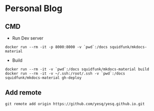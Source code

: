 # Personal Blog

## CMD

- Run Dev server 
```shell
docker run --rm -it -p 8000:8000 -v `pwd`:/docs squidfunk/mkdocs-material
```

- Build
```shell
docker run --rm -it -v `pwd`:/docs squidfunk/mkdocs-material build
docker run --rm -it -v ~/.ssh:/root/.ssh -v `pwd`:/docs squidfunk/mkdocs-material gh-deploy

```

## Add remote

`git remote add origin https://github.com/yesq/yesq.github.io.git`